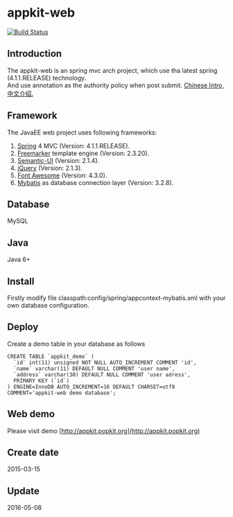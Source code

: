 appkit-web
========
[![Build Status](https://travis-ci.org/aborn/appkit-web.svg?branch=master)](https://travis-ci.org/aborn/appkit-web)  

## Introduction
The appkit-web is an spring mvc arch project, which use tha latest spring (4.1.1.RELEASE) technology.     
And use annotation as the authority policy when post submit. [Chinese Intro, 中文介绍.](doc/README_CN.md)

## Framework
The JavaEE web project uses following frameworks:  
 1. [Spring](https://spring.io/) 4 MVC (Version: 4.1.1.RELEASE).    
 2. [Freemarker](http://freemarker.org/) template engine (Version: 2.3.20).  
 3. [Semantic-UI](http://semantic-ui.com/) (Version: 2.1.4).  
 4. [jQuery](https://jquery.com/) (Version: 2.1.3).    
 5. [Font Awesome](http://fortawesome.github.io/Font-Awesome/) (Version: 4.3.0).  
 5. [Mybatis](https://mybatis.github.io/mybatis-3/) as database connection layer (Version: 3.2.8).  

## Database
MySQL

## Java
Java 6+

## Install
Firstly modify file classpath:config/spring/appcontext-mybatis.xml with your own database configuration.

## Deploy
Create a demo table in your database as follows
```
CREATE TABLE `appkit_demo` (
  `id` int(11) unsigned NOT NULL AUTO_INCREMENT COMMENT 'id',
  `name` varchar(11) DEFAULT NULL COMMENT 'user name',
  `address` varchar(30) DEFAULT NULL COMMENT 'user adress',
  PRIMARY KEY (`id`)
) ENGINE=InnoDB AUTO_INCREMENT=16 DEFAULT CHARSET=utf8 COMMENT='appkit-web demo database';
```

## Web demo
Please visit demo [http://appkit.popkit.org](http://appkit.popkit.org)

## Create date
2015-03-15

## Update
2016-05-08
